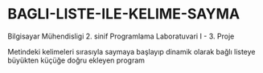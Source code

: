 # BAGLI-LISTE-ILE-KELIME-SAYMA
Bilgisayar Mühendisligi 2. sinif Programlama Laboratuvari I - 3. Proje

Metindeki kelimeleri sırasıyla saymaya başlayıp dinamik olarak bağlı listeye büyükten küçüğe doğru ekleyen program
